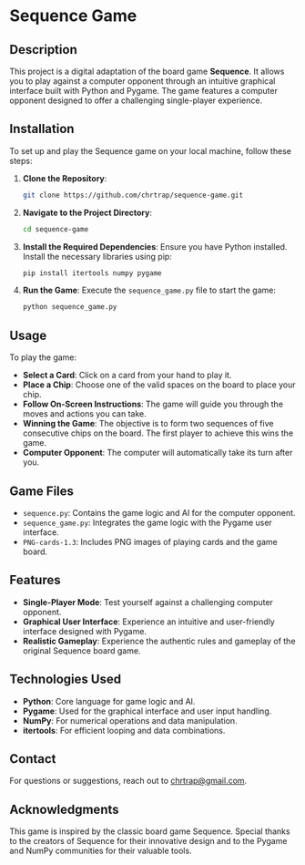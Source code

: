 # Sequence Game

## Description

This project is a digital adaptation of the board game **Sequence**. It allows you to play against a computer opponent through an intuitive graphical interface built with Python and Pygame. The game features a computer opponent designed to offer a challenging single-player experience.

## Installation

To set up and play the Sequence game on your local machine, follow these steps:

1. **Clone the Repository**:
   ```bash
   git clone https://github.com/chrtrap/sequence-game.git

2.  **Navigate to the Project Directory**:

    ```bash
    cd sequence-game

3.  **Install the Required Dependencies**: Ensure you have Python installed. Install the necessary libraries using pip:

    ```bash
    pip install itertools numpy pygame

4.  **Run the Game**: Execute the `sequence_game.py` file to start the game:


    ```bash
    python sequence_game.py

Usage
-----

To play the game:

- **Select a Card**: Click on a card from your hand to play it.
- **Place a Chip**: Choose one of the valid spaces on the board to place your chip.
- **Follow On-Screen Instructions**: The game will guide you through the moves and actions you can take.
- **Winning the Game**: The objective is to form two sequences of five consecutive chips on the board. The first player to achieve this wins the game.
- **Computer Opponent**: The computer will automatically take its turn after you.

<!-- Optional: Add a screenshot or demo link -->

Game Files
----------

-   `sequence.py`: Contains the game logic and AI for the computer opponent.
-   `sequence_game.py`: Integrates the game logic with the Pygame user interface.
-   `PNG-cards-1.3`: Includes PNG images of playing cards and the game board.


Features
--------

-   **Single-Player Mode**: Test yourself against a challenging computer opponent.
-   **Graphical User Interface**: Experience an intuitive and user-friendly interface designed with Pygame.
-   **Realistic Gameplay**: Experience the authentic rules and gameplay of the original Sequence board game.

Technologies Used
-----------------

-   **Python**: Core language for game logic and AI.
-   **Pygame**: Used for the graphical interface and user input handling.
-   **NumPy**: For numerical operations and data manipulation.
-   **itertools**: For efficient looping and data combinations.



Contact
-------

For questions or suggestions, reach out to chrtrap@gmail.com.

Acknowledgments
---------------

This game is inspired by the classic board game Sequence. Special thanks to the creators of Sequence for their innovative design and to the Pygame and NumPy communities for their valuable tools.
